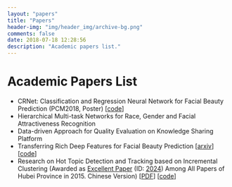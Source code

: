 ```yaml
---
layout: "papers"
title: "Papers"
header-img: "img/header_img/archive-bg.png"
comments: false
date: 2018-07-18 12:28:56
description: "Academic papers list."
---
```

# Academic Papers List
* CRNet: Classification and Regression Neural Network for Facial Beauty Prediction (PCM2018, Poster) [[code](https://github.com/lucasxlu/CRNet.git)]  
* Hierarchical Multi-task Networks for Race, Gender and Facial Attractiveness Recognition    
* Data-driven Approach for Quality Evaluation on Knowledge Sharing Platform    
* Transferring Rich Deep Features for Facial Beauty Prediction [[arxiv](https://arxiv.org/abs/1803.07253)] [[code](https://github.com/lucasxlu/TransFBP.git)]  
* Research on Hot Topic Detection and Tracking based on Incremental Clustering (Awarded as [Excellent Paper](http://www.hbe.gov.cn/content.php?id=12717) (ID: [2024](http://hbxw.e21.edu.cn/e21sqlimg//file/201512/fff20151224164931_675715070.xls)) Among All Papers of Hubei Province in 2015. Chinese Version) [[PDF](https://lucasxlu.github.io/blog/about/Undergraduate_Thesis_2015_LuXu.pdf)] [[code](https://github.com/xuludev/System.git)]  
